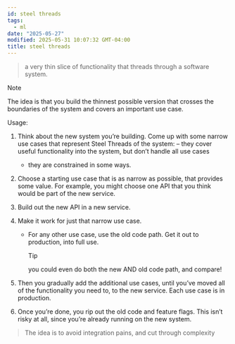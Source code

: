 ```yaml
---
id: steel threads
tags:
  - ml
date: "2025-05-27"
modified: 2025-05-31 10:07:32 GMT-04:00
title: steel threads
---
```


> a very thin slice of functionality that threads through a software system.

> [!NOTE]
>
> The idea is that you build the thinnest possible version that crosses the boundaries of the system and covers an important use case.

Usage:

1. Think about the new system you’re building.
   Come up with some narrow use cases that represent Steel Threads of the system:
   – they cover useful functionality into the system, but don’t handle all use cases
   - they are constrained in some ways.
2. Choose a starting use case that is as narrow as possible, that provides some value.
   For example, you might choose one API that you think would be part of the new service.
3. Build out the new API in a new service.
4. Make it work for just that narrow use case.

   - For any other use case, use the old code path. Get it out to production, into full use.
     > [!TIP]
     >
     > you could even do both the new AND old code path, and compare!

5. Then you gradually add the additional use cases, until you’ve moved all of the functionality you need to, to the new service. Each use case is in production.
6. Once you’re done, you rip out the old code and feature flags. This isn’t risky at all, since you’re already running on the new system.

> The idea is to avoid integration pains, and cut through complexity
